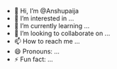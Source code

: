 - 👋 Hi, I’m @Anshupaija
- 👀 I’m interested in ...
- 🌱 I’m currently learning ...
- 💞️ I’m looking to collaborate on ...
- 📫 How to reach me ...
- 😄 Pronouns: ...
- ⚡ Fun fact: ...

<!---
Anshupaija/Anshupaija is a ✨ special ✨ repository because its `README.md` (this file) appears on your GitHub profile.
You can click the Preview link to take a look at your changes.
--->
